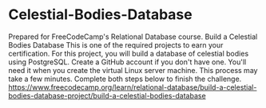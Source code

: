 # Celestial-Bodies-Database
Prepared for FreeCodeCamp's Relational Database course.
Build a Celestial Bodies Database
This is one of the required projects to earn your certification. For this project, you will build a database of celestial bodies using PostgreSQL.
Create a GitHub account if you don't have one. You'll need it when you create the virtual Linux server machine. This process may take a few minutes.
Complete both steps below to finish the challenge.
https://www.freecodecamp.org/learn/relational-database/build-a-celestial-bodies-database-project/build-a-celestial-bodies-database
